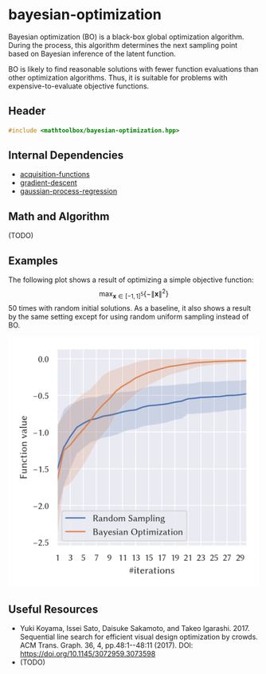 # bayesian-optimization

Bayesian optimization (BO) is a black-box global optimization algorithm. During the process, this algorithm determines the next sampling point based on Bayesian inference of the latent function.

BO is likely to find reasonable solutions with fewer function evaluations than other optimization algorithms. Thus, it is suitable for problems with expensive-to-evaluate objective functions.

## Header

```cpp
#include <mathtoolbox/bayesian-optimization.hpp>
```

## Internal Dependencies

- [acquisition-functions](../acquisition-functions)
- [gradient-descent](../gradient-descent)
- [gaussian-process-regression](../gaussian-process-regression/)

## Math and Algorithm

(TODO)

## Examples

The following plot shows a result of optimizing a simple objective function:
$$
\max_{\mathbf{x} \in [-1, 1]^{5}} \{ - \| \mathbf{x} \|^{2} \}
$$
50 times with random initial solutions. As a baseline, it also shows a result by the same setting except for using random uniform sampling instead of BO.

![](./bayesian-optimization/bo-vs-rand.png)

## Useful Resources

- Yuki Koyama, Issei Sato, Daisuke Sakamoto, and Takeo Igarashi. 2017. Sequential line search for efficient visual design optimization by crowds. ACM Trans. Graph. 36, 4, pp.48:1--48:11 (2017). DOI: <https://doi.org/10.1145/3072959.3073598>
- (TODO)
